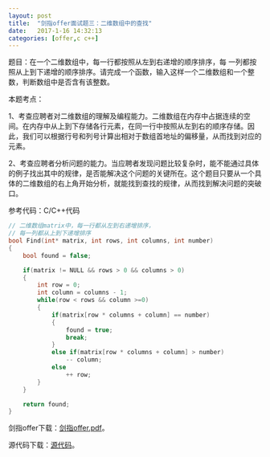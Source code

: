 ```yaml
---
layout:	post
title:	"剑指offer面试题三：二维数组中的查找"
date:	2017-1-16 14:32:13
categories:	[offer,c c++]
---
```


题目：在一个二维数组中，每一行都按照从左到右递增的顺序排序，每
一列都按照从上到下递增的顺序排序。请完成一个函数，输入这样一个二维数组和一个整数，判断数组中是否含有该整数。

本题考点：

1、考查应聘者对二维数组的理解及编程能力。二维数组在内存中占据连续的空间。在内存中从上到下存储各行元素，在同一行中按照从左到右的顺序存储。因此，我们可以根据行号和列号计算出相对于数组首地址的偏移量，从而找到对应的元素。

2、考查应聘者分析问题的能力。当应聘者发现问题比较复杂时，能不能通过具体的例子找出其中的规律，是否能解决这个问题的关键所在。这个题目只要从一个具体的二维数组的右上角开始分析，就能找到查找的规律，从而找到解决问题的突破口。

参考代码：C/C++代码

```c
// 二维数组matrix中，每一行都从左到右递增排序，
// 每一列都从上到下递增排序
bool Find(int* matrix, int rows, int columns, int number)
{
    bool found = false;

    if(matrix != NULL && rows > 0 && columns > 0)
    {
        int row = 0;
        int column = columns - 1;
        while(row < rows && column >=0)
        {
            if(matrix[row * columns + column] == number)
            {
                found = true;
                break;
            }
            else if(matrix[row * columns + column] > number)
                -- column;
            else
                ++ row;
        }
    }

    return found;
}
```

剑指offer下载：[剑指offer.pdf](https://raw.githubusercontent.com/cofire/cofire.github.io/master/source/剑指offer.pdf "剑指offer.pdf")。

源代码下载：[源代码](https://raw.githubusercontent.com/cofire/cofire.github.io/master/source/剑指offer源代码.zip "剑指offer源代码")。